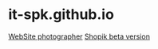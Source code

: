# it-spk.github.io

[WebSite photographer](https://it-spk.github.io/index.html)
[Shopik beta version](https://it-spk.github.io/shopik/index.html)

